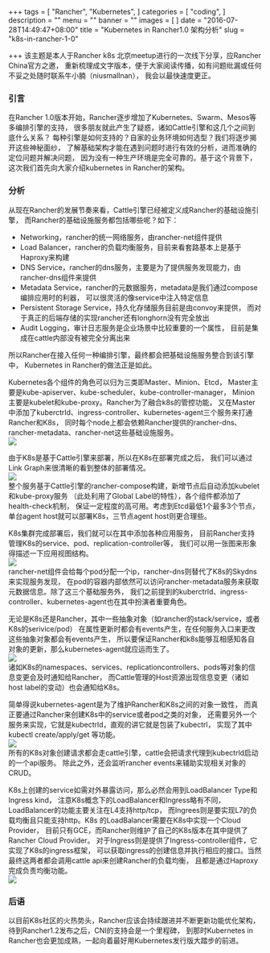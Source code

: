 +++
tags = [
    "Rancher",
    "Kubernetes",
]
categories = [
    "coding",
]
description = ""
menu = ""
banner = ""
images = [
]
date = "2016-07-28T14:49:47+08:00"
title = "Kubernetes in Rancher1.0 架构分析"
slug = "k8s-in-rancher-1-0"

+++
该主题是本人于Rancher k8s 北京meetup进行的一次线下分享，应Rancher China官方之邀，
重新梳理成文字版本，便于大家阅读传播，如有问题纰漏或任何不妥之处随时联系牛小腩（niusmallnan），
我会以最快速度更正。
<!--more-->
### 引言
在Rancher 1.0版本开始，Rancher逐步增加了Kubernetes、Swarm、Mesos等多编排引擎的支持，
很多朋友就此产生了疑惑，诸如Cattle引擎和这几个之间到底什么关系？
每种引擎是如何支持的？自家的业务环境如何选型？我们将逐步揭开这些神秘面纱，
了解基础架构才能在遇到问题时进行有效的分析，进而准确的定位问题并解决问题，
因为没有一种生产环境是完全可靠的。基于这个背景下，这次我们首先向大家介绍kubernetes in Rancher的架构。

### 分析
从现在Rancher的发展节奏来看，Cattle引擎已经被定义成Rancher的基础设施引擎，
而Rancher的基础设施服务都包括哪些呢？如下：

* Networking，rancher的统一网络服务，由rancher-net组件提供
* Load Balancer，rancher的负载均衡服务，目前来看套路基本上是基于Haproxy来构建
* DNS Service，rancher的dns服务，主要是为了提供服务发现能力，由rancher-dns组件来提供
* Metadata Service，rancher的元数据服务，metadata是我们通过compose编排应用时的利器，
  可以很灵活的像service中注入特定信息
* Persistent Storage Service，持久化存储服务目前是由convoy来提供，
  而对于真正的后端存储的实现rancher还有longhorn没有完全放出
* Audit Logging，审计日志服务是企业场景中比较重要的一个属性，
  目前是集成在cattle内部没有被完全分离出来

所以Rancher在接入任何一种编排引擎，最终都会把基础设施服务整合到该引擎中，
Kubernetes in Rancher的做法正是如此。

Kubernetes各个组件的角色可以归为三类即Master、Minion、Etcd，
Master主要是kube-apiserver、kube-scheduler、kube-controller-manager，
Minion主要是kubelet和kube-proxy。Rancher为了融合k8s的管控功能，
又在Master中添加了kuberctrld、ingress-controller、kubernetes-agent三个服务来打通Rancher和K8s，
同时每个node上都会依赖Rancher提供的rancher-dns、rancher-metadata、rancher-net这些基础设施服务。  
![](http://ww2.sinaimg.cn/large/7853084cjw1fa21xnsfbrj20p40c0wgm.jpg)

由于K8s是基于Cattle引擎来部署，所以在K8s在部署完成之后，
我们可以通过Link Graph来很清晰的看到整体的部署情况。  
![](http://ww2.sinaimg.cn/large/7853084cjw1fa21y87258j20mi07tdh0.jpg)  
整个服务基于Cattle引擎的rancher-compose构建，新增节点后自动添加kubelet和kube-proxy服务
（此处利用了Global Label的特性），各个组件都添加了health-check机制，
保证一定程度的高可用。考虑到Etcd最低1个最多3个节点，
单台agent host就可以部署K8s，三节点agent host则更合理些。

K8s集群完成部署后，我们就可以在其中添加各种应用服务，
目前Rancher支持管理K8s的service、pod、replication-controller等，
我们可以用一张图来形象得描述一下应用视图结构。  
![](http://ww1.sinaimg.cn/large/7853084cjw1fa21z5ellcj20qj0cuq5u.jpg)  
rancher-net组件会给每个pod分配一个ip，rancher-dns则替代了K8s的Skydns来实现服务发现，
在pod的容器内部依然可以访问rancher-metadata服务来获取元数据信息。除了这三个基础服务外，
我们之前提到的kuberctrld、ingress-controller、kubernetes-agent也在其中扮演者重要角色。

无论是K8s还是Rancher，其中一些抽象对象（如rancher的stack/service，或者K8s的serivice/pod）
在属性更新时都会有events产生，在任何服务入口来更改这些抽象对象都会有events产生，
所以要保证Rancher和k8s能够互相感知各自对象的更新，那么kubernetes-agent就应运而生了。  
![](http://ww3.sinaimg.cn/large/7853084cjw1fa22166xnyj20nt0d60ut.jpg)  
诸如K8s的namespaces、services、replicationcontrollers、pods等对象的信息变更会及时通知给Rancher，
而Cattle管理的Host资源出现信息变更（诸如host label的变动）也会通知给K8s。

简单得说kubernetes-agent是为了维护Rancher和K8s之间的对象一致性，
而真正要通过Rancher来创建K8s中的service或者pod之类的对象，
还需要另外一个服务来实现，它就是kubectrld，直观的讲它就是包装了kubectrl，
实现了其中kubectl create/apply/get 等功能。  
![](http://ww3.sinaimg.cn/large/7853084cjw1fa221z612jj20o80bhq4q.jpg)  
所有的K8s对象创建请求都会走cattle引擎，cattle会把请求代理到kubectrld启动的一个api服务。
除此之外，还会监听rancher events来辅助实现相关对象的CRUD。

K8s上创建的service如需对外暴露访问，那么必然会用到LoadBalancer Type和Ingress kind，
注意K8s概念下的LoadBalancer和Ingress略有不同，LoadBalancer的功能主要关注在L4支持http/tcp，
而Ingrees则是要实现L7的负载均衡且只能支持http。K8s 的LoadBalancer需要在K8s中实现一个Cloud Provider，
目前只有GCE，而Rancher则维护了自己的K8s版本在其中提供了Rancher Cloud Provider。
对于Ingress则是提供了Ingress-controller组件，它实现了K8s的ingress框架，
可以获取ingress的创建信息并执行相应的接口。当然最终这两者都会调用cattle api来创建Rancher的负载均衡，
且都是通过Haproxy完成负责均衡功能。  
![](http://ww2.sinaimg.cn/large/7853084cjw1fa22370rzfj20hv0b6gn5.jpg)

### 后语
以目前K8s社区的火热势头，Rancher应该会持续跟进并不断更新功能优化架构，
待到Rancher1.2发布之后，CNI的支持会是一个里程碑，
到那时Kubernetes in Rancher也会更加成熟，一起向着最好用Kubernetes发行版大踏步的前进。


